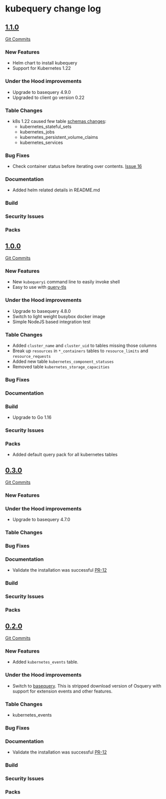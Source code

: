 # kubequery change log

<a name="1.1.0"></a>
## [1.1.0](https://github.com/Uptycs/kubequery/releases/tag/1.1.0)

[Git Commits](https://github.com/Uptycs/kubequery/compare/1.0.0...1.1.0)

### New Features

* Helm chart to install kubequery
* Support for Kubernetes 1.22

### Under the Hood improvements

* Upgrade to basequery 4.9.0
* Upgraded to client go version 0.22

### Table Changes

* k8s 1.22 caused few table [schemas changes](https://github.com/Uptycs/kubequery/commit/a70e9a42f6f85ca1a0ebd23575590c73562fab83#diff-79f5d80ee02a931b2bf12fd018b6edeb447abd58e1fb85ae155ae932ec29ad9d):
  * kubernetes_stateful_sets
  * kubernetes_jobs
  * kubernetes_persistent_volume_claims
  * kubernetes_services

### Bug Fixes

* Check container status before iterating over contents. [Issue 16](https://github.com/Uptycs/kubequery/issues/16)

### Documentation

* Added helm related details in README.md

### Build

### Security Issues

### Packs


<a name="1.0.0"></a>
## [1.0.0](https://github.com/Uptycs/kubequery/releases/tag/1.0.0)

[Git Commits](https://github.com/Uptycs/kubequery/compare/0.3.0...1.0.0)

### New Features

* New `kubequeryi` command line to easily invoke shell
* Easy to use with [query-tls](https://github.com/Uptycs/query-tls)

### Under the Hood improvements

* Upgrade to basequery 4.8.0
* Switch to light weight busybox docker image
* Simple NodeJS based integration test

### Table Changes

* Added `cluster_name` and `cluster_uid` to tables missing those columns
* Break up `resources` in `*_containers` tables to `resource_limits` and `resource_requests`
* Added new table `kubernetes_component_statuses`
* Removed table `kubernetes_storage_capacities`

### Bug Fixes

### Documentation

### Build

* Upgrade to Go 1.16

### Security Issues

### Packs

* Added default query pack for all kubernetes tables


<a name="0.3.0"></a>
## [0.3.0](https://github.com/Uptycs/kubequery/releases/tag/0.3.0)

[Git Commits](https://github.com/Uptycs/kubequery/compare/0.2.0...0.3.0)

### New Features

### Under the Hood improvements

* Upgrade to basequery 4.7.0

### Table Changes

### Bug Fixes

### Documentation

* Validate the installation was successful [PR-12](https://github.com/Uptycs/kubequery/pull/12)

### Build

### Security Issues

### Packs


<a name="0.2.0"></a>
## [0.2.0](https://github.com/Uptycs/kubequery/releases/tag/0.2.0)

[Git Commits](https://github.com/Uptycs/kubequery/compare/0.1.0...0.2.0)

### New Features

* Added `kubernetes_events` table.

### Under the Hood improvements

* Switch to [basequery](https://github.com/Uptycs/basequery). This is stripped download version of Osquery with support for extension events and other features.

### Table Changes

* kubernetes_events

### Bug Fixes

### Documentation

* Validate the installation was successful [PR-12](https://github.com/Uptycs/kubequery/pull/12)

### Build

### Security Issues

### Packs
